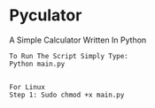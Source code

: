 # Pyculator
A Simple Calculator Written In Python


    To Run The Script Simply Type:
    Python main.py
    
    
    For Linux
    Step 1: Sudo chmod +x main.py
